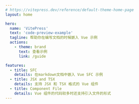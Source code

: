 ```yaml
---
# https://vitepress.dev/reference/default-theme-home-page
layout: home

hero:
  name: 'VitePress'
  text: 'code-preview-example'
  tagline: 帮助你在编写文档的时候嵌入 Vue 示例
  actions:
    - theme: brand
      text: 查看示例
      link: /guide

features:
  - title: SFC
    details: 在markdown文档中嵌入 Vue SFC 示例
  - title: JSX and TSX
    details: 支持 JSX 和 TSX 格式的 Vue 组件
  - title: Component File
    details: Vue 组件的代码较多时还支持引入文件的形式
---
```

